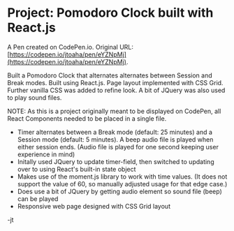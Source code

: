 # Project: Pomodoro Clock built with React.js

A Pen created on CodePen.io. Original URL: [https://codepen.io/jtoaha/pen/eYZNpMj](https://codepen.io/jtoaha/pen/eYZNpMj).

  Built a Pomodoro Clock that alternates alternates between Session and Break modes. Built using React.js. Page layout implemented with CSS Grid. Further vanilla CSS was added to refine look. A bit of JQuery was also used to play sound files.

  NOTE: As this is a project originally meant to be displayed on CodePen, all React Components needed to be placed in a single file.

- Timer alternates between a Break mode (default: 25 minutes) and a Session mode (default: 5 minutes). A beep audio file is played when either session ends. (Audio file is played for one second keeping user experience in mind)
- Initally used JQuery to update timer-field, then switched to updating over to using React's built-in state object
- Makes use of the moment.js library to work with time values. (It does not support the value of 60, so manually adjusted usage for that edge case.)
- Does use a bit of JQuery by getting audio element so sound file (beep) can be played
- Responsive web page designed with CSS Grid layout

-jt
